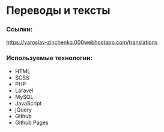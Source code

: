 # Переводы и тексты

### Ссылки:

https://yaroslav-zinchenko.000webhostapp.com/translations

### Используемые технологии:

* HTML
* SCSS
* PHP
* Laravel
* MySQL
* JavaScript
* jQuery
* Github
* Github Pages
